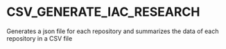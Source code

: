 # CSV_GENERATE_IAC_RESEARCH
Generates a json file for each repository and summarizes the data of each repository in a CSV file
